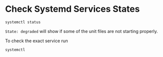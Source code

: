 # Check Systemd Services States

```shell
systemctl status
```

`State: degraded` will show if some of the unit files are not starting properly.

To check the exact service run

```shell
systemctl
```

